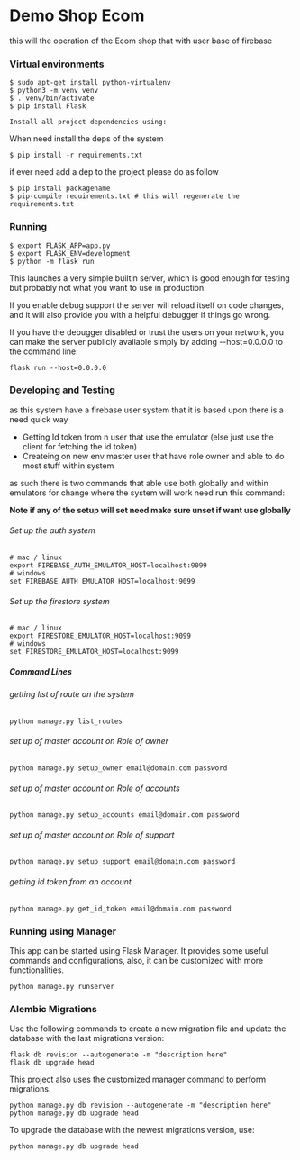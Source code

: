 # Demo Shop Ecom

this will the operation of the Ecom shop that with user base of firebase

### Virtual environments

```
$ sudo apt-get install python-virtualenv
$ python3 -m venv venv
$ . venv/bin/activate
$ pip install Flask

Install all project dependencies using:

```
When need install the deps of the system
```
$ pip install -r requirements.txt
```

if ever need add a dep to the project please do as follow
```angular2html
$ pip install packagename
$ pip-compile requirements.txt # this will regenerate the requirements.txt
```
### Running
 
```
$ export FLASK_APP=app.py
$ export FLASK_ENV=development
$ python -m flask run
```

This launches a very simple builtin server, which is good enough for testing but probably not what you want to use in production.

If you enable debug support the server will reload itself on code changes, and it will also provide you with a helpful debugger if things go wrong.

If you have the debugger disabled or trust the users on your network, you can make the server publicly available simply by adding --host=0.0.0.0 to the command line:

```
flask run --host=0.0.0.0
```

### Developing and Testing
<p>
as this system have a firebase user system that it is based upon there is a need quick way</p>
<ul>
    <li>Getting Id token from n user that use the emulator (else just use the client for fetching the id token)</li>
    <li>Createing on new env master user that have role owner and able to do most stuff within system</li>
</ul>
as such there is two commands that able use both globally and within emulators
for change where the system will work need run this command:
<p><b>Note if any of the setup will set need make sure unset if want use globally</b></p>

###### Set up the auth system

```
# mac / linux
export FIREBASE_AUTH_EMULATOR_HOST=localhost:9099
# windows
set FIREBASE_AUTH_EMULATOR_HOST=localhost:9099
```
###### Set up the firestore system

```
# mac / linux
export FIRESTORE_EMULATOR_HOST=localhost:9099
# windows
set FIRESTORE_EMULATOR_HOST=localhost:9099
```

##### Command Lines

###### getting list of route on the system
```
python manage.py list_routes
```

###### set up of master account on Role of owner
```
python manage.py setup_owner email@domain.com password
```

###### set up of master account on Role of accounts
```
python manage.py setup_accounts email@domain.com password
```

###### set up of master account on Role of support
```
python manage.py setup_support email@domain.com password
```
###### getting id token from an account
```
python manage.py get_id_token email@domain.com password
```


### Running using Manager

This app can be started using Flask Manager. It provides some useful commands and configurations, also, it can be customized with more functionalities.

```
python manage.py runserver
```

### Alembic Migrations

Use the following commands to create a new migration file and update the database with the last migrations version:

```
flask db revision --autogenerate -m "description here"
flask db upgrade head
```

This project also uses the customized manager command to perform migrations.
```
python manage.py db revision --autogenerate -m "description here"
python manage.py db upgrade head
```

To upgrade the database with the newest migrations version, use:

```
python manage.py db upgrade head
```
